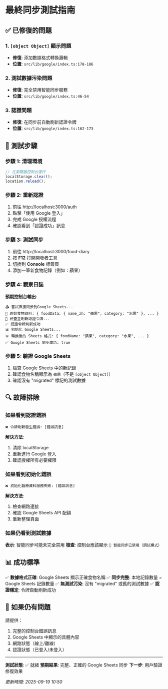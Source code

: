 # 最終同步測試指南

## ✅ 已修復的問題

### 1. `[object Object]` 顯示問題
- **修復**: 添加數據格式轉換邏輯
- **位置**: `src/lib/google/index.ts:178-186`

### 2. 測試數據污染問題
- **修復**: 完全禁用智能同步服務
- **位置**: `src/lib/google/index.ts:46-54`

### 3. 認證問題
- **修復**: 在同步前自動刷新認證令牌
- **位置**: `src/lib/google/index.ts:162-173`

## 🧪 測試步驟

### 步驟 1: 清理環境
```javascript
// 在瀏覽器控制台運行
localStorage.clear();
location.reload();
```

### 步驟 2: 重新認證
1. 前往 http://localhost:3000/auth
2. 點擊「使用 Google 登入」
3. 完成 Google 授權流程
4. 確認看到「認證成功」訊息

### 步驟 3: 測試同步
1. 前往 http://localhost:3000/food-diary
2. 按 **F12** 打開開發者工具
3. 切換到 **Console** 標籤頁
4. 添加一筆新食物記錄（例如：蘋果）

### 步驟 4: 觀察日誌
**預期控制台輸出**:
```
📤 嘗試直接同步到Google Sheets...
📝 原始食物資料: { foodData: { name_zh: "蘋果", category: "水果" }, ... }
🔑 檢查並刷新認證令牌...
✅ 認證令牌刷新成功
📊 初始化 Google Sheets...
📊 轉換後的 Sheets 格式: { foodName: "蘋果", category: "水果", ... }
✅ Google Sheets 同步成功: true
```

### 步驟 5: 驗證 Google Sheets
1. 檢查 Google Sheets 中的新記錄
2. 確認食物名稱顯示為 `蘋果`（不是 `[object Object]`）
3. 確認沒有 "migrated" 標記的測試數據

## 🔍 故障排除

### 如果看到認證錯誤
```
❌ 令牌刷新發生錯誤: [錯誤訊息]
```
**解決方法**:
1. 清除 localStorage
2. 重新進行 Google 登入
3. 確認授權所有必要權限

### 如果看到初始化錯誤
```
❌ 初始化醫療資料服務失敗: [錯誤訊息]
```
**解決方法**:
1. 檢查網路連接
2. 確認 Google Sheets API 配額
3. 重新整理頁面

### 如果仍看到測試數據
**表示**: 智能同步可能未完全禁用
**檢查**: 控制台應該顯示 `🚫 智能同步已禁用（調試模式）`

## 📊 成功標準

✅ **數據格式正確**: Google Sheets 顯示正確食物名稱
✅ **同步完整**: 本地記錄數量 = Google Sheets 記錄數量
✅ **無測試污染**: 沒有 "migrated" 或舊的測試數據
✅ **認證穩定**: 令牌自動刷新成功

## 🔄 如果仍有問題

請提供：
1. 完整的控制台錯誤訊息
2. Google Sheets 中顯示的具體內容
3. 網路狀態（線上/離線）
4. 認證狀態（已登入/未登入）

---

**測試狀態**: ✅ 就緒
**預期結果**: 完整、正確的 Google Sheets 同步
**下一步**: 用戶驗證修復效果

*更新時間: 2025-09-19 10:50*
